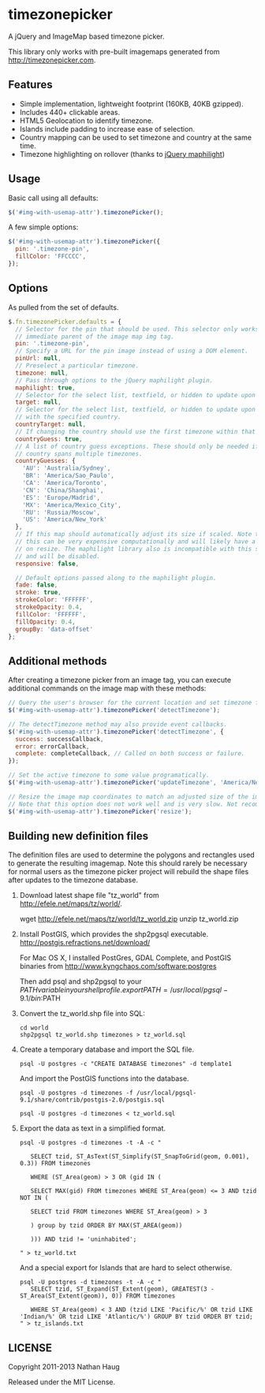 timezonepicker
==============

A jQuery and ImageMap based timezone picker.

This library only works with pre-built imagemaps generated from
http://timezonepicker.com.

Features
--------

- Simple implementation, lightweight footprint (160KB, 40KB gzipped).
- Includes 440+ clickable areas.
- HTML5 Geolocation to identify timezone.
- Islands include padding to increase ease of selection.
- Country mapping can be used to set timezone and country at the same time.
- Timezone highlighting on rollover (thanks to [jQuery maphilight](http://davidlynch.org/projects/maphilight/docs/))

Usage
-----

Basic call using all defaults:
```javascript
$('#img-with-usemap-attr').timezonePicker();
```

A few simple options:
```javascript
$('#img-with-usemap-attr').timezonePicker({
  pin: '.timezone-pin',
  fillColor: 'FFCCCC',
});
```

Options
-------
As pulled from the set of defaults.

```javascript
$.fn.timezonePicker.defaults = {
  // Selector for the pin that should be used. This selector only works in the
  // immediate parent of the image map img tag.
  pin: '.timezone-pin',
  // Specify a URL for the pin image instead of using a DOM element.
  pinUrl: null,
  // Preselect a particular timezone.
  timezone: null,
  // Pass through options to the jQuery maphilight plugin.
  maphilight: true,
  // Selector for the select list, textfield, or hidden to update upon click.
  target: null,
  // Selector for the select list, textfield, or hidden to update upon click
  // with the specified country.
  countryTarget: null,
  // If changing the country should use the first timezone within that country.
  countryGuess: true,
  // A list of country guess exceptions. These should only be needed if a
  // country spans multiple timezones.
  countryGuesses: {
    'AU': 'Australia/Sydney',
    'BR': 'America/Sao_Paulo',
    'CA': 'America/Toronto',
    'CN': 'China/Shanghai',
    'ES': 'Europe/Madrid',
    'MX': 'America/Mexico_City',
    'RU': 'Russia/Moscow',
    'US': 'America/New_York'
  },
  // If this map should automatically adjust its size if scaled. Note that
  // this can be very expensive computationally and will likely have a delay
  // on resize. The maphilight library also is incompatible with this setting
  // and will be disabled.
  responsive: false,

  // Default options passed along to the maphilight plugin.
  fade: false,
  stroke: true,
  strokeColor: 'FFFFFF',
  strokeOpacity: 0.4,
  fillColor: 'FFFFFF',
  fillOpacity: 0.4,
  groupBy: 'data-offset'
};
```

Additional methods
------------------
After creating a timezone picker from an image tag, you can execute additional
commands on the image map with these methods:

```javascript
// Query the user's browser for the current location and set timezone from that.
$('#img-with-usemap-attr').timezonePicker('detectTimezone');

// The detectTimezone method may also provide event callbacks.
$('#img-with-usemap-attr').timezonePicker('detectTimezone', {
  success: successCallback,
  error: errorCallback,
  complete: completeCallback, // Called on both success or failure.
});

// Set the active timezone to some value programatically.
$('#img-with-usemap-attr').timezonePicker('updateTimezone', 'America/New_York');

// Resize the image map coordinates to match an adjusted size of the image.
// Note that this option does not work well and is very slow. Not recommended.
$('#img-with-usemap-attr').timezonePicker('resize');
```

Building new definition files
-----------------------------

The definition files are used to determine the polygons and rectangles used to
generate the resulting imagemap. Note this should rarely be necessary for normal
users as the timezone picker project will rebuild the shape files after updates
to the timezone database.

1. Download latest shape file "tz_world" from
   http://efele.net/maps/tz/world/.

   wget http://efele.net/maps/tz/world/tz_world.zip
   unzip tz_world.zip

2. Install PostGIS, which provides the shp2pgsql executable.
   http://postgis.refractions.net/download/

   For Mac OS X, I installed PostGres, GDAL Complete, and PostGIS binaries from
   http://www.kyngchaos.com/software:postgres

   Then add psql and shp2pgsql to your $PATH variable in your shell profile.
   export PATH=/usr/local/pgsql-9.1/bin:$PATH

3. Convert the tz_world.shp file into SQL:

   ```
   cd world
   shp2pgsql tz_world.shp timezones > tz_world.sql
   ```

4. Create a temporary database and import the SQL file.

   ```
   psql -U postgres -c "CREATE DATABASE timezones" -d template1
   ```

   And import the PostGIS functions into the database.

   ```
   psql -U postgres -d timezones -f /usr/local/pgsql-9.1/share/contrib/postgis-2.0/postgis.sql

   psql -U postgres -d timezones < tz_world.sql
   ```

5. Export the data as text in a simplified format.

   ```
   psql -U postgres -d timezones -t -A -c "

      SELECT tzid, ST_AsText(ST_Simplify(ST_SnapToGrid(geom, 0.001), 0.3)) FROM timezones 

      WHERE (ST_Area(geom) > 3 OR (gid IN (

      SELECT MAX(gid) FROM timezones WHERE ST_Area(geom) <= 3 AND tzid NOT IN (

      SELECT tzid FROM timezones WHERE ST_Area(geom) > 3

      ) group by tzid ORDER BY MAX(ST_AREA(geom))

      ))) AND tzid != 'uninhabited';

   " > tz_world.txt
   ```

   And a special export for Islands that are hard to select otherwise.

   ```
   psql -U postgres -d timezones -t -A -c "
      SELECT tzid, ST_Expand(ST_Extent(geom), GREATEST(3 - ST_Area(ST_Extent(geom)), 0)) FROM timezones

      WHERE ST_Area(geom) < 3 AND (tzid LIKE 'Pacific/%' OR tzid LIKE 'Indian/%' OR tzid LIKE 'Atlantic/%') GROUP BY tzid ORDER BY tzid;
   " > tz_islands.txt
   ```

LICENSE
---------

Copyright 2011-2013 Nathan Haug

Released under the MIT License.

